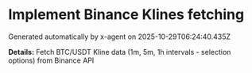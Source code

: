 # Implement Binance Klines fetching

Generated automatically by x-agent on 2025-10-29T06:24:40.435Z

**Details:**
Fetch BTC/USDT Kline data (1m, 5m, 1h intervals - selection options) from Binance API
